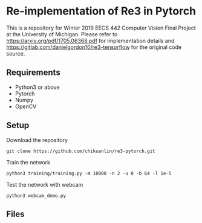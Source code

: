 # Re-implementation of Re3 in Pytorch
This is a repository for Winter 2019 EECS 442 Computer Vision Final Project at the University of Michigan.
Please refer to https://arxiv.org/pdf/1705.06368.pdf for implementation details and https://gitlab.com/danielgordon10/re3-tensorflow for the original code source.

## Requirements
* Python3 or above
* Pytorch
* Numpy
* OpenCV

## Setup

Download the repository
```
git clone https://github.com/chikuanlin/re3-pytorch.git
```

Train the network
```
python3 training/training.py -m 10000 -n 2 -u 0 -b 64 -l 1e-5
```

Test the network with webcam

```
python3 webcam_demo.py
```

## Files
